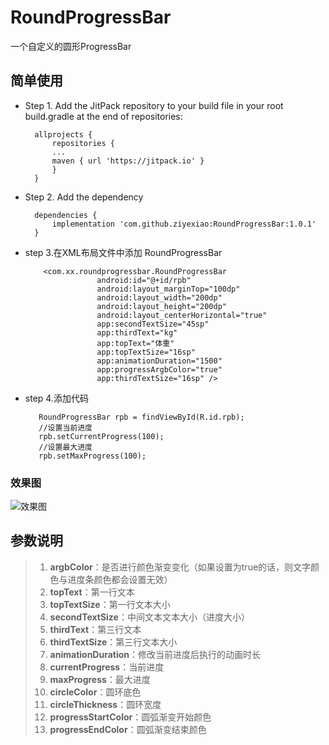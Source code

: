 # RoundProgressBar
一个自定义的圆形ProgressBar

## 简单使用
* Step 1. Add the JitPack repository to your build file in your root build.gradle at the end of repositories:

	    allprojects {
	    	repositories {
			...
			maven { url 'https://jitpack.io' }
		    }
	    }
	
* Step 2. Add the dependency

	    dependencies {
	        implementation 'com.github.ziyexiao:RoundProgressBar:1.0.1'
	    }
	    
* step 3.在XML布局文件中添加 RoundProgressBar

          <com.xx.roundprogressbar.RoundProgressBar
                      android:id="@+id/rpb"
                      android:layout_marginTop="100dp"
                      android:layout_width="200dp"
                      android:layout_height="200dp"
                      android:layout_centerHorizontal="true"
                      app:secondTextSize="45sp"
                      app:thirdText="kg"
                      app:topText="体重"
                      app:topTextSize="16sp"
                      app:animationDuration="1500"
                      app:progressArgbColor="true"
                      app:thirdTextSize="16sp" />
                    
* step 4.添加代码

         RoundProgressBar rpb = findViewById(R.id.rpb);
         //设置当前进度
         rpb.setCurrentProgress(100);
         //设置最大进度
         rpb.setMaxProgress(100);
         
### 效果图

![效果图](http://m.qpic.cn/psb?/V14Ej48r2rOT1E/xF3UHkspNPUm4kCY70ABO3leri2yTmKguFV0d2VvafE!/b/dFkAAAAAAAAA&bo=aAGAAmgBgAICOR0!&rf=viewer_4)

## 参数说明

>1. **argbColor**：是否进行颜色渐变变化（如果设置为true的话，则文字颜色与进度条颜色都会设置无效）
>2. **topText**：第一行文本
>3. **topTextSize**：第一行文本大小
>4. **secondTextSize**：中间文本文本大小（进度大小）
>5. **thirdText**：第三行文本
>6. **thirdTextSize**：第三行文本大小
>7. **animationDuration**：修改当前进度后执行的动画时长
>8. **currentProgress**：当前进度
>9. **maxProgress**：最大进度
>10. **circleColor**：圆环底色
>11. **circleThickness**：圆环宽度
>12. **progressStartColor**：圆弧渐变开始颜色
>13. **progressEndColor**：圆弧渐变结束颜色


       
        
 
 

